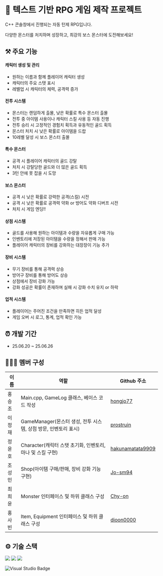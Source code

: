 # 👾 텍스트 기반 RPG 게임 제작 프로젝트
C++ 콘솔창에서 진행되는 자동 턴제 RPG입니다.

다양한 몬스터를 처치하며 성장하고, 최강의 보스 몬스터에 도전해보세요!

## ⚒️ 주요 기능
#### 캐릭터 생성 및 관리
  - 원하는 이름과 함께 플레이어 캐릭터 생성
  - 캐릭터의 주요 스탯 표시
  - 레벨업 시 캐릭터의 체력, 공격력 증가
#### 전투 시스템
  - 몬스터는 랜덤하게 출몰, 낮은 확률로 특수 몬스터 출몰
  - 전투 중 아이템 사용이나 캐릭터 스킬 사용 등 자동 진행
  - 전투 승리 시 고정적인 경험치 획득과 유동적인 골드 획득
  - 몬스터 처치 시 낮은 확률로 아이템을 드랍
  - 10레벨 달성 시 보스 몬스터 출몰
#### 특수 몬스터
  - 공격 시 플레이어 캐릭터의 골드 강탈
  - 처치 시 강탈당한 골드와 더 많은 골드 획득
  - 3턴 안에 못 잡을 시 도망
#### 보스 몬스터
  - 공격 시 낮은 확률로 강력한 공격(스킬) 시전
  - 공격 시 낮은 확률로 공격력 약화 or 방어도 약화 디버프 시전
  - 처치 시 게임 엔딩!!
#### 상점 시스템
  - 골드를 사용해 원하는 아이템과 수량을 자유롭게 구매 가능
  - 인벤토리에 저장된 아이템을 수량을 정해서 판매 가능
  - 플레이어 캐릭터의 장비를 강화하는 대장장이 기능 추가
#### 장비 시스템
  - 무기 장비를 통해 공격력 상승
  - 방어구 장비를 통해 방어도 상승
  - 상점에서 장비 강화 가능
  - 강화 성공은 확률이 존재하며 실패 시 강화 수치 유지 or 하락
#### 업적 시스템
  - 플레이어는 주어진 조건을 만족하면 히든 업적 달성
  - 게임 오버 시 로그, 통계, 업적 확인 가능


## ⏰ 개발 기간
- 25.06.20 ~ 25.06.26

## 🧑‍🤝‍🧑 멤버 구성
| 이름 | 역할 | Github 주소 |
| -- | -- | -- |
|홍승조|Main.cpp, GameLog 클래스, 베이스 코드 작성|[hongjo77](https://github.com/hongjo77)|
|이정재|GameManager(몬스터 생성, 전투 시스템, 상점 방문, 인벤토리 표시)|[prostruin](https://github.com/prostruin)|
|정윤호|Character(캐릭터 스탯 초기화, 인벤토리, 마나 및 스킬 구현)|[hakunamatata9909](https://github.com/hakunamatata9909)|
|조성민|Shop(아이템 구매/판매, 장비 강화 기능 구현)|[Jo-sm94](https://github.com/Jo-sm94)|
|최희윤|Monster 인터페이스 및 하위 클래스 구성|[Chy-on](https://github.com/Chy-on)|
|홍사빈|Item, Equipment 인터페이스 및 하위 클래스 구성|[dioon0000](https://github.com/dioon0000)|

## ⚙️ 기술 스택
<img src="https://img.shields.io/badge/c++-00599C?style=for-the-badge&logo=c%2B%2B&logoColor=white"> <img src="https://img.shields.io/badge/git-F05032?style=for-the-badge&logo=git&logoColor=white"> <img src="https://img.shields.io/badge/github-181717?style=for-the-badge&logo=github&logoColor=white">

<img src="https://img.shields.io/badge/IDE-Visual_Studio-5C2D91?style=for-the-badge&logo=visualstudio&logoColor=white" alt="Visual Studio Badge">


